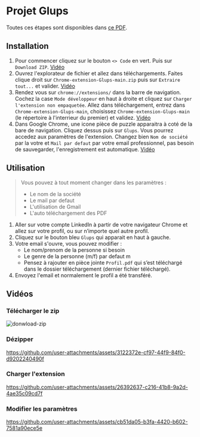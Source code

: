 # Projet Glups

Toutes ces étapes sont disponibles dans [ce PDF](tuto.pdf).


## Installation

1. Pour commencer cliquez sur le bouton ``<> Code`` en vert. Puis sur ``Download ZIP``. [Vidéo](#télécharger-le-zip)
2. Ouvrez l'explorateur de fichier et allez dans téléchargements. Faites clique droit sur ``Chrome-extension-Glups-main.zip`` puis sur ``Extraire tout...`` et valider. [Vidéo](#dézipper)
3. Rendez vous sur ``chrome://extensions/`` dans la barre de navigation. Cochez la case ``Mode développeur`` en haut à droite et cliquez sur ``Charger l'extension non empaquetée``. Allez dans téléchargement, entrez dans ``Chrome-extension-Glups-main``, choisissez ``Chrome-extension-Glups-main`` (le répertoire à l'interrieur du premier) et validez. [Vidéo](#charger-lextension)
4. Dans Google Chrome, une icone pièce de puzzle apparaitra à coté de la bare de navigation. Cliquez dessus puis sur ``Glups``. Vous pourrez accedez aux paramètres de l'extension. Changez bien ``Nom de société`` par la votre et ``Mail par defaut`` par votre email professionnel, pas besoin de sauvegarder, l'enregistrement est automatique. [Vidéo](#modifier-les-paramètres)


## Utilisation

> Vous pouvez à tout moment changer dans les paramètres :
> - Le nom de la société
> - Le mail par defaut
> - L'utilisation de Gmail
> - L'auto téléchargement des PDF

1. Aller sur votre compte LinkedIn à partir de votre navigateur Chrome et allez sur votre profil, ou sur n’importe quel autre profil.
2. Cliquez sur le bouton bleu ``Glups`` qui apparait en haut à gauche.
3. Votre email s'ouvre, vous pouvez modifier :
    - Le nom/prenom de la personne si besoin
    - Le genre de la personne (m/f) par defaut m
    - Pensez à rajouter en pièce jointe ``Profil.pdf`` qui s’est téléchargé dans le dossier téléchargement (dernier fichier téléchargé).
4. Envoyez l'email et normalement le profil a été transféré.


## Vidéos

### Télécharger le zip
![donwload-zip](https://github.com/user-attachments/assets/1e7a6e38-700d-43aa-8584-c524fae90649)

### Dézipper
https://github.com/user-attachments/assets/3122372e-cf97-44f9-84f0-d9202240490f

### Charger l'extension
https://github.com/user-attachments/assets/26392637-c216-41b8-9a2d-4ae35c09cd7f

### Modifier les paramètres
https://github.com/user-attachments/assets/cb51da05-b3fa-4420-b602-7581a90ece5e
